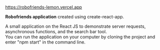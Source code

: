 https://robofriends-lemon.vercel.app

<b>Robofriends application</b> created using create-react-app.

A small application on the React JS to demonstrate server requests, asynchronous functions, and the search bar tool. <br> You can run the application on your computer by cloning the project and enter "npm start" in the command line.
